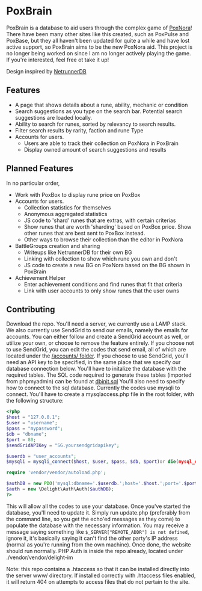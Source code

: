 # PoxBrain



PoxBrain is a database to aid users through the complex game of [PoxNora](http://www.poxnora.com)!
There have been many other sites like this created, such as PoxPulse and PoxBase, but they all haven't been updated for quite a while and have lost active support, so PoxBrain aims to be the new PoxNora aid.
This project is no longer being worked on since I am no longer actively playing the game. If you're interested, feel free ot take it up!

Design inspired by [NetrunnerDB](https://netrunnerdb.com)

## Features

* A page that shows details about a rune, ability, mechanic or condition
* Search suggestions as you type on the search bar. Potential search suggestions are loaded locally.
* Ability to search for runes, sorted by relevancy to search results.
* Filter search results by rarity, faction and rune Type
* Accounts for users.
  * Users are able to track their collection on PoxNora in PoxBrain
  * Display owned amount of search suggestions and results


## Planned Features

In no particular order,
* Work with PoxBox to display rune price on PoxBox
* Accounts for users.
  * Collection statistics for themselves
  * Anonymous aggregated statistics
  * JS code to 'shard' runes that are extras, with certain criterias
  * Show runes that are worth 'sharding' based on PoxBox price. Show other runes that are best sent to PoxBox instead.
  * Other ways to browse their collection than the editor in PoxNora
* BattleGroups creation and sharing
  * Writeups like NetrunnerDB for their own BG
  * Linking with collection to show which rune you own and don't
  * JS code to create a new BG on PoxNora based on the BG shown in PoxBrain
* Achievement Helper
  * Enter achievement conditions and find runes that fit that criteria
  * Link with user accounts to only show runes that the user owns

## Contributing

Download the repo. You'll need a server, we currently use a LAMP stack. We also currently use SendGrid to send our emails, namely the emails for accounts. You can either follow and create a SendGrid account as well, or utilize your own, or choose to remove the feature entirely. If you choose not to use SendGrid, you can edit the codes that send email, all of which are located under the [/accounts/ folder](./accounts/). If you choose to use SendGrid, you'll need an API key to be specified, in the same place that we specify our database connection below. You'll have to initalize the database with the required tables. The SQL code required to generate these tables (imported from phpmyadmin) can be found at [dbinit.sql](./dbinit.sql)
You'll also need to specify how to connect to the sql database. Currently the codes use mysqli to connect. You'll have to create a mysqlaccess.php file in the root folder, with the following structure:

```php
<?php
$host = "127.0.0.1";
$user = "username";
$pass = "mypassword";
$db = "dbname";
$port = 80;
$sendGridAPIKey = "SG.yoursendgridapikey";

$userdb = "user_accounts";
$mysqli = mysqli_connect($host, $user, $pass, $db, $port)or die(mysql_error());

require 'vendor/vendor/autoload.php';

$authDB = new PDO('mysql:dbname='.$userdb.';host='.$host.';port='.$port.';charset=utf8mb4', $user, $pass);
$auth = new \Delight\Auth\Auth($authDB);
?>
```

This will allow all the codes to use your database.
Once you've started the database, you'll need to update it. Simply run update.php (preferably from the command line, so you get the echo'ed messages as they come) to populate the database with the necessary information. You may receive a message saying something like `$_SERVER["REMOTE_ADDR"] is not defined`, ignore it, it's basically saying it can't find the other party's IP address (normal as you're running from the own machine).
Once done, the website should run normally. PHP Auth is inside the repo already, located under ./vendor/vendor/delight-im

Note: this repo contains a .htaccess so that it can be installed directly into the server www/ directory. If installed correctly with .htaccess files enabled, it will return 404 on attempts to access files that do not pertain to the site.

